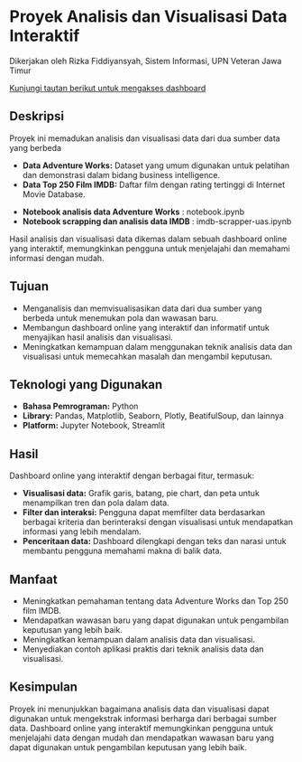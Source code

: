 # Proyek Analisis dan Visualisasi Data Interaktif

Dikerjakan oleh Rizka Fiddiyansyah, Sistem Informasi, UPN Veteran Jawa Timur

[Kunjungi tautan berikut untuk mengakses dashboard](https://21082010052-rizka.streamlit.app/)

## Deskripsi

Proyek ini memadukan analisis dan visualisasi data dari dua sumber data yang berbeda

* **Data Adventure Works:** Dataset yang umum digunakan untuk pelatihan dan demonstrasi dalam bidang business intelligence.
* **Data Top 250 Film IMDB:** Daftar film dengan rating tertinggi di Internet Movie Database.

- **Notebook analisis data Adventure Works** : notebook.ipynb
- **Notebook scrapping dan analisis data IMDB** : imdb-scrapper-uas.ipynb

Hasil analisis dan visualisasi data dikemas dalam sebuah dashboard online yang interaktif, memungkinkan pengguna untuk menjelajahi dan memahami informasi dengan mudah.

## Tujuan

* Menganalisis dan memvisualisasikan data dari dua sumber yang berbeda untuk menemukan pola dan wawasan baru.
* Membangun dashboard online yang interaktif dan informatif untuk menyajikan hasil analisis dan visualisasi.
* Meningkatkan kemampuan dalam menggunakan teknik analisis data dan visualisasi untuk memecahkan masalah dan mengambil keputusan.

## Teknologi yang Digunakan

* **Bahasa Pemrograman:** Python
* **Library:** Pandas, Matplotlib, Seaborn, Plotly, BeatifulSoup, dan lainnya
* **Platform:** Jupyter Notebook, Streamlit

## Hasil

Dashboard online yang interaktif dengan berbagai fitur, termasuk:

* **Visualisasi data:** Grafik garis, batang, pie chart, dan peta untuk menampilkan tren dan pola dalam data.
* **Filter dan interaksi:** Pengguna dapat memfilter data berdasarkan berbagai kriteria dan berinteraksi dengan visualisasi untuk mendapatkan informasi yang lebih mendalam.
* **Penceritaan data:** Dashboard dilengkapi dengan teks dan narasi untuk membantu pengguna memahami makna di balik data.

## Manfaat

* Meningkatkan pemahaman tentang data Adventure Works dan Top 250 film IMDB.
* Mendapatkan wawasan baru yang dapat digunakan untuk pengambilan keputusan yang lebih baik.
* Meningkatkan kemampuan dalam analisis data dan visualisasi.
* Menyediakan contoh aplikasi praktis dari teknik analisis data dan visualisasi.

## Kesimpulan

Proyek ini menunjukkan bagaimana analisis data dan visualisasi dapat digunakan untuk mengekstrak informasi berharga dari berbagai sumber data. Dashboard online yang interaktif memungkinkan pengguna untuk menjelajahi data dengan mudah dan mendapatkan wawasan baru yang dapat digunakan untuk pengambilan keputusan yang lebih baik.
